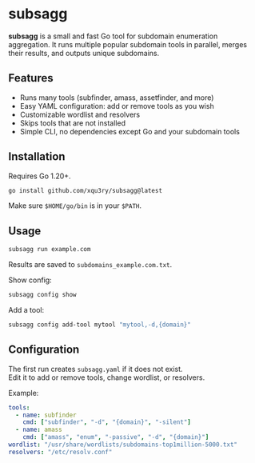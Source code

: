 # subsagg

**subsagg** is a small and fast Go tool for subdomain enumeration aggregation. It runs multiple popular subdomain tools in parallel, merges their results, and outputs unique subdomains.

## Features

- Runs many tools (subfinder, amass, assetfinder, and more)
- Easy YAML configuration: add or remove tools as you wish
- Customizable wordlist and resolvers
- Skips tools that are not installed
- Simple CLI, no dependencies except Go and your subdomain tools

## Installation

Requires Go 1.20+.

```bash
go install github.com/xqu3ry/subsagg@latest
```

Make sure `$HOME/go/bin` is in your `$PATH`.

## Usage

```bash
subsagg run example.com
```

Results are saved to `subdomains_example.com.txt`.

Show config:

```bash
subsagg config show
```

Add a tool:

```bash
subsagg config add-tool mytool "mytool,-d,{domain}"
```

## Configuration

The first run creates `subsagg.yaml` if it does not exist.  
Edit it to add or remove tools, change wordlist, or resolvers.

Example:

```yaml
tools:
  - name: subfinder
    cmd: ["subfinder", "-d", "{domain}", "-silent"]
  - name: amass
    cmd: ["amass", "enum", "-passive", "-d", "{domain}"]
wordlist: "/usr/share/wordlists/subdomains-top1million-5000.txt"
resolvers: "/etc/resolv.conf"
```
